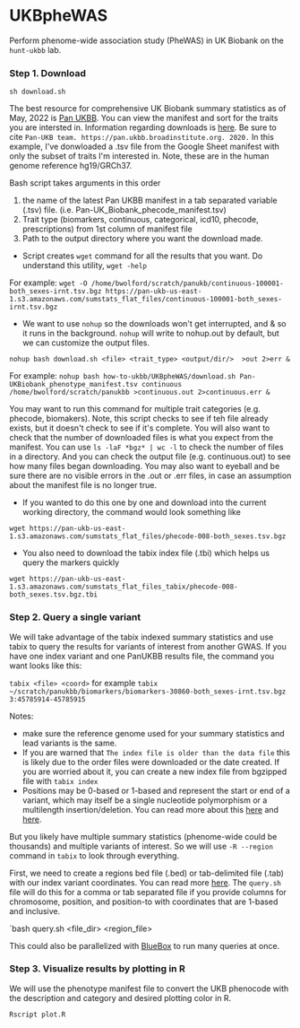 # UKBpheWAS

Perform phenome-wide association study (PheWAS) in UK Biobank on the `hunt-ukbb` lab.

### Step 1. Download

`sh download.sh`

The best resource for comprehensive UK Biobank summary statistics as of May, 2022 is [Pan UKBB](https://pan-dev.ukbb.broadinstitute.org). You can view the manifest and sort for the traits you are intersted in. Information regarding downloads is [here](https://pan-dev.ukbb.broadinstitute.org/downloads). Be sure to cite `Pan-UKB team. https://pan.ukbb.broadinstitute.org. 2020.` In this example, I've donwloaded a .tsv file from the Google Sheet manifest with only the subset of traits I'm interested in. Note, these are in the human genome reference hg19/GRCh37.

Bash script takes arguments in this order
1) the name of the latest Pan UKBB manifest in a tab separated variable (.tsv) file.  (i.e. Pan-UK_Biobank_phecode_manifest.tsv)
2) Trait type (biomarkers, continuous, categorical, icd10, phecode, prescriptions) from 1st column of manifest file
3) Path to the output directory where you want the download made. 

* Script creates `wget` command for all the results that you want. Do understand this utility, `wget -help`

For example:
`wget -O /home/bwolford/scratch/panukb/continuous-100001-both_sexes-irnt.tsv.bgz https://pan-ukb-us-east-1.s3.amazonaws.com/sumstats_flat_files/continuous-100001-both_sexes-irnt.tsv.bgz`

* We want to use `nohup` so the downloads won't get interrupted, and & so it runs in the background. `nohup` will write to nohup.out by default, but we can customize the output files.

`nohup bash download.sh <file> <trait_type> <output/dir/>  >out 2>err &`

For example:
`nohup bash how-to-ukbb/UKBpheWAS/download.sh Pan-UKBiobank_phenotype_manifest.tsv continuous /home/bwolford/scratch/panukbb >continuous.out 2>continuous.err &`

You may want to run this command for multiple trait categories (e.g. phecode, biomakers). Note, this script checks to see if teh file already exists, but it doesn't check to see if it's complete. You will also want to check that the number of downloaded files is what you expect from the manifest. You can use `ls -laF *bgz* | wc -l` to check the number of files in a directory. And you can check the output file (e.g. continuous.out) to see how many files began downloading. You may also want to eyeball and be sure there are no visible errors in the .out or .err files, in case an assumption about the manifest file is no longer true.

* If you wanted to do this one by one and download into the current working directory, the command would look something like

`wget https://pan-ukb-us-east-1.s3.amazonaws.com/sumstats_flat_files/phecode-008-both_sexes.tsv.bgz`

* You also need to download the tabix index file (.tbi) which helps us query the markers quickly 

`wget https://pan-ukb-us-east-1.s3.amazonaws.com/sumstats_flat_files_tabix/phecode-008-both_sexes.tsv.bgz.tbi`

### Step 2. Query a single variant 

We will take advantage of the tabix indexed summary statistics and use tabix to query the results for variants of interest from another GWAS. If you have one index variant and one PanUKBB results file, the command you want looks like this:

`tabix <file> <coord>` for example
`tabix ~/scratch/panukbb/biomarkers/biomarkers-30860-both_sexes-irnt.tsv.bgz 3:45785914-45785915`

Notes:
* make sure	the reference genome used for your summary statistics and lead variants	is the same.
* If you are warned that `The index file is older than the data file` this is likely due to the order files were downloaded or the date created. If you are worried about it, you can create a new index file from bgzipped file with `tabix index`
* Positions may be 0-based or 1-based and represent the start or end of a variant, which may itself be a single nucleotide polymorphism or a multilength insertion/deletion. You can read more about this [here](https://www.biostars.org/p/84686/) and [here](https://arnaudceol.wordpress.com/2014/09/18/chromosome-coordinate-systems-0-based-1-based/).

But you likely have multiple summary statistics (phenome-wide could be thousands) and multiple variants of interest. So we will use `-R --region` command in `tabix` to look through everything. 

First, we need to create a regions bed file (.bed) or tab-delimited file (.tab) with our index variant coordinates. You can read more [here](http://www.htslib.org/doc/tabix.html). The `query.sh` file will do this for a comma or tab separated file if you provide columns for chromosome, position, and position-to with coordinates that are 1-based and inclusive. 

`bash query.sh <file_dir> <output> <region_file>

This could also be parallelized with [BlueBox](https://github.com/huntdatacenter/BlueBox) to run many queries at once. 

### Step 3. Visualize results by plotting in R

We will use the phenotype manifest file to convert the UKB phenocode with the description and category and desired plotting color in R.

`Rscript plot.R` 
